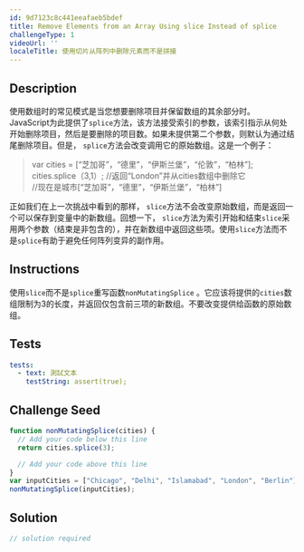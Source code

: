 ```yaml
---
id: 9d7123c8c441eeafaeb5bdef
title: Remove Elements from an Array Using slice Instead of splice
challengeType: 1
videoUrl: ''
localeTitle: 使用切片从阵列中删除元素而不是拼接
---
```


## Description
<section id="description">使用数组时的常见模式是当您想要删除项目并保留数组的其余部分时。 JavaScript为此提供了<code>splice</code>方法，该方法接受索引的参数，该索引指示从何处开始删除项目，然后是要删除的项目数。如果未提供第二个参数，则默认为通过结尾删除项目。但是， <code>splice</code>方法会改变调用它的原始数组。这是一个例子： <blockquote> var cities = [“芝加哥”，“德里”，“伊斯兰堡”，“伦敦”，“柏林”]; <br> cities.splice（3,1）; //返回“London”并从cities数组中删除它<br> //现在是城市[“芝加哥”，“德里”，“伊斯兰堡”，“柏林”] </blockquote>正如我们在上一次挑战中看到的那样， <code>slice</code>方法不会改变原始数组，而是返回一个可以保存到变量中的新数组。回想一下， <code>slice</code>方法为索引开始和结束<code>slice</code>采用两个参数（结束是非包含的），并在新数组中返回这些项。使用<code>slice</code>方法而不是<code>splice</code>有助于避免任何阵列变异的副作用。 </section>

## Instructions
<section id="instructions">使用<code>slice</code>而不是<code>splice</code>重写函数<code>nonMutatingSplice</code> 。它应该将提供的<code>cities</code>数组限制为3的长度，并返回仅包含前三项的新数组。不要改变提供给函数的原始数组。 </section>

## Tests
<section id='tests'>

```yml
tests:
  - text: 測試文本
    testString: assert(true);

```

</section>

## Challenge Seed
<section id='challengeSeed'>

<div id='js-seed'>

```js
function nonMutatingSplice(cities) {
  // Add your code below this line
  return cities.splice(3);

  // Add your code above this line
}
var inputCities = ["Chicago", "Delhi", "Islamabad", "London", "Berlin"];
nonMutatingSplice(inputCities);

```

</div>



</section>

## Solution
<section id='solution'>

```js
// solution required
```
</section>
